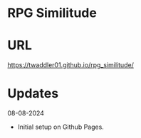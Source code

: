 # RPG Similitude
# URL
https://twaddler01.github.io/rpg_similitude/
# Updates
08-08-2024
- Initial setup on Github Pages.
